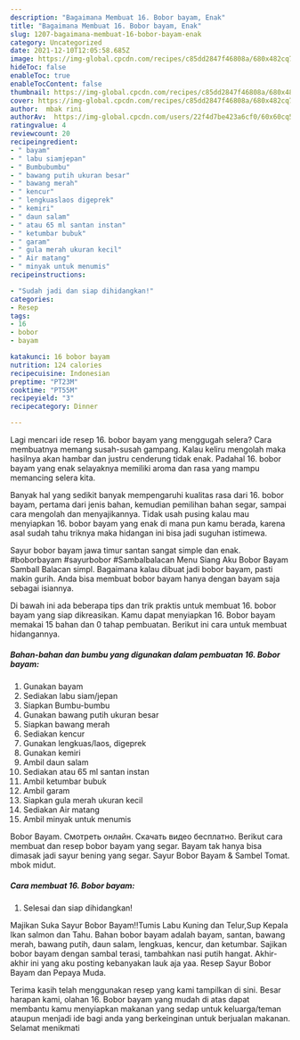 ```yaml
---
description: "Bagaimana Membuat 16. Bobor bayam, Enak"
title: "Bagaimana Membuat 16. Bobor bayam, Enak"
slug: 1207-bagaimana-membuat-16-bobor-bayam-enak
category: Uncategorized
date: 2021-12-10T12:05:58.685Z
image: https://img-global.cpcdn.com/recipes/c85dd2847f46808a/680x482cq70/16-bobor-bayam-foto-resep-utama.jpg
hideToc: false
enableToc: true
enableTocContent: false
thumbnail: https://img-global.cpcdn.com/recipes/c85dd2847f46808a/680x482cq70/16-bobor-bayam-foto-resep-utama.jpg
cover: https://img-global.cpcdn.com/recipes/c85dd2847f46808a/680x482cq70/16-bobor-bayam-foto-resep-utama.jpg
author:  mbak rini
authorAv:  https://img-global.cpcdn.com/users/22f4d7be423a6cf0/60x60cq50/avatar.jpg
ratingvalue: 4
reviewcount: 20
recipeingredient:
- " bayam"
- " labu siamjepan"
- " Bumbubumbu"
- " bawang putih ukuran besar"
- " bawang merah"
- " kencur"
- " lengkuaslaos digeprek"
- " kemiri"
- " daun salam"
- " atau 65 ml santan instan"
- " ketumbar bubuk"
- " garam"
- " gula merah ukuran kecil"
- " Air matang"
- " minyak untuk menumis"
recipeinstructions:

- "Sudah jadi dan siap dihidangkan!"
categories:
- Resep
tags:
- 16
- bobor
- bayam

katakunci: 16 bobor bayam 
nutrition: 124 calories
recipecuisine: Indonesian
preptime: "PT23M"
cooktime: "PT55M"
recipeyield: "3"
recipecategory: Dinner

---
```



Lagi mencari ide resep 16. bobor bayam yang menggugah selera? Cara membuatnya memang susah-susah gampang. Kalau keliru mengolah maka hasilnya akan hambar dan justru cenderung tidak enak. Padahal 16. bobor bayam yang enak selayaknya memiliki aroma dan rasa yang mampu memancing selera kita.


Banyak hal yang sedikit banyak mempengaruhi kualitas rasa dari 16. bobor bayam, pertama dari jenis bahan, kemudian pemilihan bahan segar, sampai cara mengolah dan menyajikannya. Tidak usah pusing kalau mau menyiapkan 16. bobor bayam yang enak di mana pun kamu berada, karena asal sudah tahu triknya maka hidangan ini bisa jadi suguhan istimewa.

Sayur bobor bayam jawa timur santan sangat simple dan enak. #boborbayam #sayurbobor #Sambalbalacan Menu Siang Aku Bobor Bayam Samball Balacan simpl. Bagaimana kalau dibuat jadi bobor bayam, pasti makin gurih. Anda bisa membuat bobor bayam hanya dengan bayam saja sebagai isiannya.


Di bawah ini ada beberapa tips dan trik praktis untuk membuat 16. bobor bayam yang siap dikreasikan. Kamu dapat menyiapkan 16. Bobor bayam memakai 15 bahan dan 0 tahap pembuatan. Berikut ini cara untuk membuat hidangannya.

<!--inarticleads1-->

##### Bahan-bahan dan bumbu yang digunakan dalam pembuatan 16. Bobor bayam:

1. Gunakan  bayam
1. Sediakan  labu siam/jepan
1. Siapkan  Bumbu-bumbu
1. Gunakan  bawang putih ukuran besar
1. Siapkan  bawang merah
1. Sediakan  kencur
1. Gunakan  lengkuas/laos, digeprek
1. Gunakan  kemiri
1. Ambil  daun salam
1. Sediakan  atau 65 ml santan instan
1. Ambil  ketumbar bubuk
1. Ambil  garam
1. Siapkan  gula merah ukuran kecil
1. Sediakan  Air matang
1. Ambil  minyak untuk menumis


Bobor Bayam. Смотреть онлайн. Скачать видео бесплатно. Berikut cara membuat dan resep bobor bayam yang segar. Bayam tak hanya bisa dimasak jadi sayur bening yang segar. Sayur Bobor Bayam &amp; Sambel Tomat. mbok midut. 

<!--inarticleads2-->

##### Cara membuat 16. Bobor bayam:


1. Selesai dan siap dihidangkan!

Majikan Suka Sayur Bobor Bayam‼Tumis Labu Kuning dan Telur,Sup Kepala Ikan salmon dan Tahu. Bahan bobor bayam adalah bayam, santan, bawang merah, bawang putih, daun salam, lengkuas, kencur, dan ketumbar. Sajikan bobor bayam dengan sambal terasi, tambahkan nasi putih hangat. Akhir-akhir ini yang aku posting kebanyakan lauk aja yaa. Resep Sayur Bobor Bayam dan Pepaya Muda. 

Terima kasih telah menggunakan resep yang kami tampilkan di sini. Besar harapan kami, olahan 16. Bobor bayam yang mudah di atas dapat membantu kamu menyiapkan makanan yang sedap untuk keluarga/teman ataupun menjadi ide bagi anda yang berkeinginan untuk berjualan makanan. Selamat menikmati
